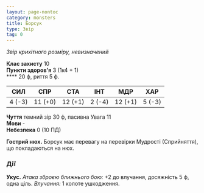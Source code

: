 ```yaml
---
layout: page-nontoc
category: monsters
title: Борсук
type: Звір
tag: 0
---
```


_Звір крихітного розміру, невизначений_  

**Клас захисту** 10    
**Пункти здоров'я** 3 (1к4 + 1)    
**** 20 ф, риття 5 ф.  

| СИЛ    | СПР     | СТА     | ІНТ    | МДР     | ХАР    |
| ------ | ------- | ------- | ------ | ------- | ------ |
| 4 (-3) | 11 (+0) | 12 (+1) | 2 (-4) | 12 (+1) | 5 (-3) |

**Чуття** темний зір 30 ф, пасивна Увага 11    
**Мови** -    
**Небезпека** 0 (10 ПД)  

**Гострий нюх.** Борсук має перевагу на перевірки Мудрості (Сприйняття), що покладаються на нюх.  

### Дії
**Укус.** _Атака зброєю ближнього бою:_ +2 до влучання, досяжність 5 ф, одна ціль. _Влучання:_ 1 колоте ушкодження. 
